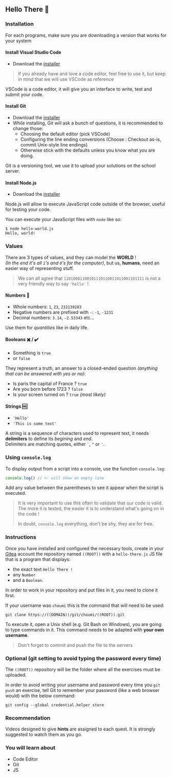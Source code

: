 ## Hello There 👋

### Installation

For each programs, make sure you are downloading a version that works for your system

#### Install Visual Studio Code

- Download the [installer](https://code.visualstudio.com/download)

> If you already have and love a code editor, feel free to use it,
> but keep in mind that we will use VSCode as reference

VSCode is a code editor, it will give you an interface to write, test and submit your code.

#### Install Git

- Download the [installer](https://git-scm.com/downloads)
- While installing, Git will ask a bunch of questions, it is recommended to change those:
	- Choosing the default editor (pick VSCode)
	- Configuring the line ending conversions (Choose : Checkout as-is, commit Unix-style line endings)
	- Otherwise stick with the defaults unless you know what you are doing.

Git is a versioning tool, we use it to upload your solutions on the school server.

#### Install Node.js

- Download the [installer](https://nodejs.org/en/download/current/)

Node.js will allow to execute JavaScript code outside of the browser, useful for testing your code.

You can execute your JavaScript files with `node` like so:

```console
$ node hello-world.js
Hello, world!
```


### Values

There are 3 types of values, and they can model the **WORLD** !\
_(In the end it's all `1`'s and `0`'s for the computer)_, but us, **humans**, need
an easier way of representing stuff.

> We can all agree that `11010001100101110110011011001101111` is not a very
> friendly way to say `'hello'` !

#### Numbers 🔢

- Whole numbers: `1`, `23`, `232139283`
- Negative numbers are prefixed with `-`: `-1`, `-1231`
- Decimal numbers: `3.14`, `-2.53343` etc...

Use them for _quantities_ like in daily life.

#### Booleans ✖️ / ✔️

- Something is `true`
- or `false`

They represent a truth, an answer to a closed-ended question _(anything that can
be answered with yes or no)_:

- Is paris the capital of France ? `true`
- Are you born before 1723 ? `false`
- Is your screen turned on ? `true` _(most likely)_

#### Strings 🆒

- `'Hello'`
- `'This is some text'`

A string is a sequence of characters used to represent text, it needs
**delimiters** to define its _begining_ and _end_.\
Delimiters are matching quotes, either `` ` ``, `"` or `'`.

### Using `console.log`

To display output from a script into a console, use the function `console.log`:

```js
console.log() // <- will show an empty line
```

Add any value between the parentheses to see it appear when the script is
executed.

> It is very important to use this often to validate that our code is valid. The
> more it is tested, the easier it is to understand what's going on in the code
> !
>
> In doubt, `console.log` everything, don't be shy, they are for free.

### Instructions

Once you have installed and configured the necessary tools,
create in your [Gitea](<https://((DOMAIN))/git>) account the repository named `((ROOT))` with a `hello-there.js`
JS file that is a program that displays:
- the exact text `Hello There !`
- any `Number` 
- and a `Boolean`.

In order to work in your repository and put files in it, you need to clone it first. 

If your username was `choumi` this is the command that will need to be used:

```
git clone https://((DOMAIN))/git/choumi/((ROOT)).git
```
To execute it, open a Unix shell (e.g. Git Bash on Windows), you are going to type commands in it.
This command needs to be adapted with **your own username**.

> Don't forget to commit and push the file to the servers

### Optional (git setting to avoid typing the password every time)

The `((ROOT))` repository will be the folder where all the exercises must be uploaded.

In order to avoid writing your username and password every time you `git push` an exercise, 
tell Git to remember your password (like a web browser would) with the below command:

```
git config --global credential.helper store
```

### Recommendation

Videos designed to give **hints** are assigned to each quest. It is strongly suggested to watch them as you go.

### You will learn about

- Code Editor
- Git
- JS
